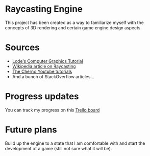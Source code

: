# Raycasting Engine 
This project has been created as a way to familiarize myself with the concepts of 3D rendering and certain game engine design aspects.
# Sources
* [Lode's Computer Graphics Tutorial](https://lodev.org/cgtutor/index.html)
* [Wikipedia article on Raycasting](https://en.wikipedia.org/wiki/Ray_casting)
* [The Cherno Youtube tutorials](https://www.youtube.com/playlist?list=PL656DADE0DA25ADBB)
* And a bunch of StackOverflow articles...
# Progress updates
You can track my progress on this [Trello board](https://trello.com/b/WJw6PoRG/raycasting)
# Future plans
Build up the engine to a state that I am comfortable with and start the development of a game (still not sure what it will be).
